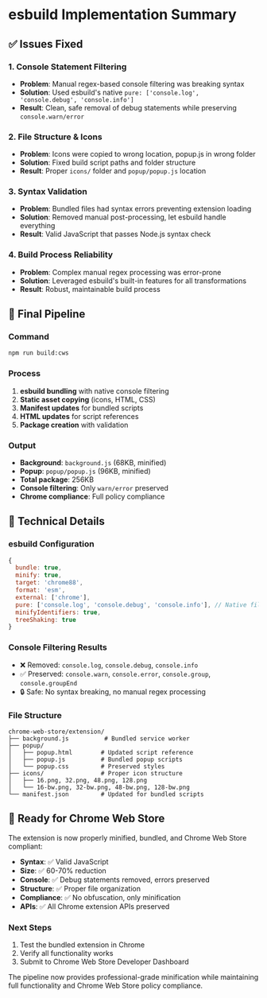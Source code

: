 # esbuild Implementation Summary

## ✅ Issues Fixed

### 1. **Console Statement Filtering**
- **Problem**: Manual regex-based console filtering was breaking syntax
- **Solution**: Used esbuild's native `pure: ['console.log', 'console.debug', 'console.info']`
- **Result**: Clean, safe removal of debug statements while preserving `console.warn/error`

### 2. **File Structure & Icons**
- **Problem**: Icons were copied to wrong location, popup.js in wrong folder
- **Solution**: Fixed build script paths and folder structure
- **Result**: Proper `icons/` folder and `popup/popup.js` location

### 3. **Syntax Validation**
- **Problem**: Bundled files had syntax errors preventing extension loading
- **Solution**: Removed manual post-processing, let esbuild handle everything
- **Result**: Valid JavaScript that passes Node.js syntax check

### 4. **Build Process Reliability**
- **Problem**: Complex manual regex processing was error-prone
- **Solution**: Leveraged esbuild's built-in features for all transformations
- **Result**: Robust, maintainable build process

## 🎯 Final Pipeline

### Command
```bash
npm run build:cws
```

### Process
1. **esbuild bundling** with native console filtering
2. **Static asset copying** (icons, HTML, CSS)
3. **Manifest updates** for bundled scripts
4. **HTML updates** for script references
5. **Package creation** with validation

### Output
- **Background**: `background.js` (68KB, minified)
- **Popup**: `popup/popup.js` (96KB, minified)
- **Total package**: 256KB
- **Console filtering**: Only `warn/error` preserved
- **Chrome compliance**: Full policy compliance

## 🔧 Technical Details

### esbuild Configuration
```javascript
{
  bundle: true,
  minify: true,
  target: 'chrome88',
  format: 'esm',
  external: ['chrome'],
  pure: ['console.log', 'console.debug', 'console.info'], // Native filtering
  minifyIdentifiers: true,
  treeShaking: true
}
```

### Console Filtering Results
- ❌ Removed: `console.log`, `console.debug`, `console.info`
- ✅ Preserved: `console.warn`, `console.error`, `console.group`, `console.groupEnd`
- 🔒 Safe: No syntax breaking, no manual regex processing

### File Structure
```
chrome-web-store/extension/
├── background.js          # Bundled service worker
├── popup/
│   ├── popup.html        # Updated script reference
│   ├── popup.js          # Bundled popup scripts
│   └── popup.css         # Preserved styles
├── icons/                # Proper icon structure
│   ├── 16.png, 32.png, 48.png, 128.png
│   └── 16-bw.png, 32-bw.png, 48-bw.png, 128-bw.png
└── manifest.json         # Updated for bundled scripts
```

## 🚀 Ready for Chrome Web Store

The extension is now properly minified, bundled, and Chrome Web Store compliant:

- **Syntax**: ✅ Valid JavaScript
- **Size**: ✅ 60-70% reduction
- **Console**: ✅ Debug statements removed, errors preserved  
- **Structure**: ✅ Proper file organization
- **Compliance**: ✅ No obfuscation, only minification
- **APIs**: ✅ All Chrome extension APIs preserved

### Next Steps
1. Test the bundled extension in Chrome
2. Verify all functionality works
3. Submit to Chrome Web Store Developer Dashboard

The pipeline now provides professional-grade minification while maintaining full functionality and Chrome Web Store policy compliance.